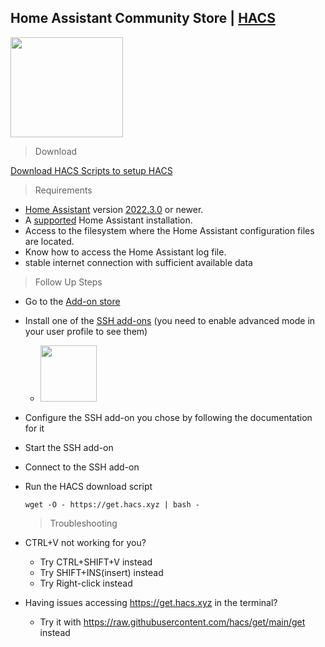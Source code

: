 ## Home Assistant Community Store | <a href="https://hacs.xyz/">HACS</a>
<img src="https://assets.hacs.xyz/logo.svg" width="180px" height="160px"/>

> Download 

  <a href="https://github.com/hacs/get">Download HACS Scripts to setup HACS</a>

> Requirements

  * <a href="https://www.home-assistant.io/">Home Assistant</a> version <a href="https://my.home-assistant.io/redirect/info">2022.3.0</a> or newer.
  * A <a href="https://github.com/home-assistant/architecture/blob/master/adr/0012-define-supported-installation-method.md">supported</a> Home Assistant installation.
  * Access to the filesystem where the Home Assistant configuration files are located.
  * Know how to access the Home Assistant log file.
  * stable internet connection with sufficient available data

> Follow Up Steps

  * Go to the <a href="https://my.home-assistant.io/redirect/supervisor_store/">Add-on store</a>
  * Install one of the <a href="">SSH add-ons</a> (you need to enable advanced mode in your user profile to see them)
    * <img src="https://github.com/home-assistant/addons/blob/master/ssh/icon.png" width="90px" height="90px"/> 
  * Configure the SSH add-on you chose by following the documentation for it
  * Start the SSH add-on
  * Connect to the SSH add-on
  * Run the HACS download script

  
        wget -O - https://get.hacs.xyz | bash -

       
    > Troubleshooting

  * CTRL+V not working for you?
    * Try CTRL+SHIFT+V instead
    * Try SHIFT+INS(insert) instead
    * Try Right-click instead
  * Having issues accessing https://get.hacs.xyz in the terminal?
    * Try it with https://raw.githubusercontent.com/hacs/get/main/get instead
